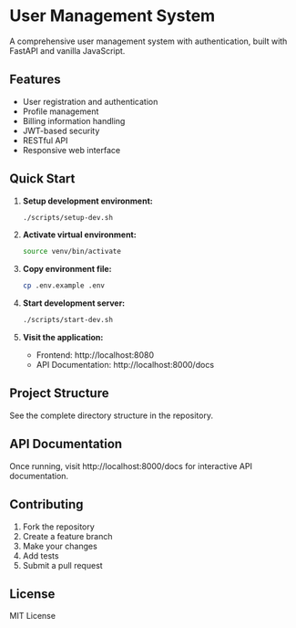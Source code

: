 # User Management System

A comprehensive user management system with authentication, built with FastAPI and vanilla JavaScript.

## Features

- User registration and authentication
- Profile management
- Billing information handling
- JWT-based security
- RESTful API
- Responsive web interface

## Quick Start

1. **Setup development environment:**
   ```bash
   ./scripts/setup-dev.sh
   ```

2. **Activate virtual environment:**
   ```bash
   source venv/bin/activate
   ```

3. **Copy environment file:**
   ```bash
   cp .env.example .env
   ```

4. **Start development server:**
   ```bash
   ./scripts/start-dev.sh
   ```

5. **Visit the application:**
   - Frontend: http://localhost:8080
   - API Documentation: http://localhost:8000/docs

## Project Structure

See the complete directory structure in the repository.

## API Documentation

Once running, visit http://localhost:8000/docs for interactive API documentation.

## Contributing

1. Fork the repository
2. Create a feature branch
3. Make your changes
4. Add tests
5. Submit a pull request

## License

MIT License
